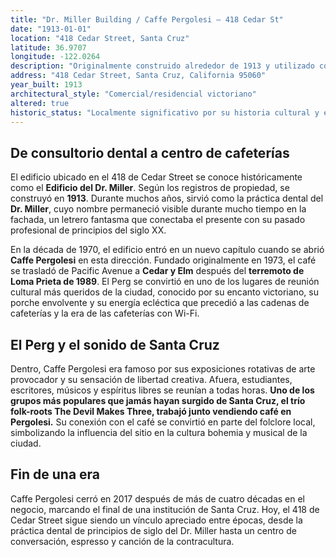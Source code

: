 ```yaml
---
title: "Dr. Miller Building / Caffe Pergolesi – 418 Cedar St"
date: "1913-01-01"
location: "418 Cedar Street, Santa Cruz"
latitude: 36.9707
longitude: -122.0264
description: "Originalmente construido alrededor de 1913 y utilizado como consultorio del Dr. Miller, más tarde fue el hogar de Caffe Pergolesi, el icónico café de Santa Cruz donde trabajó The Devil Makes Three."
address: "418 Cedar Street, Santa Cruz, California 95060"
year_built: 1913
architectural_style: "Comercial/residencial victoriano"
altered: true
historic_status: "Localmente significativo por su historia cultural y el patrimonio del centro de Santa Cruz"
---
```


## De consultorio dental a centro de cafeterías

El edificio ubicado en el 418 de Cedar Street se conoce históricamente como el **Edificio del Dr. Miller**. Según los registros de propiedad, se construyó en **1913**. Durante muchos años, sirvió como la práctica dental del **Dr. Miller**, cuyo nombre permaneció visible durante mucho tiempo en la fachada, un letrero fantasma que conectaba el presente con su pasado profesional de principios del siglo XX.

En la década de 1970, el edificio entró en un nuevo capítulo cuando se abrió **Caffe Pergolesi** en esta dirección. Fundado originalmente en 1973, el café se trasladó de Pacific Avenue a **Cedar y Elm** después del **terremoto de Loma Prieta de 1989**. El Perg se convirtió en uno de los lugares de reunión cultural más queridos de la ciudad, conocido por su encanto victoriano, su porche envolvente y su energía ecléctica que precedió a las cadenas de cafeterías y la era de las cafeterías con Wi-Fi.

## El Perg y el sonido de Santa Cruz

Dentro, Caffe Pergolesi era famoso por sus exposiciones rotativas de arte provocador y su sensación de libertad creativa. Afuera, estudiantes, escritores, músicos y espíritus libres se reunían a todas horas. **Uno de los grupos más populares que jamás hayan surgido de Santa Cruz, el trío folk-roots The Devil Makes Three, trabajó junto vendiendo café en Pergolesi.** Su conexión con el café se convirtió en parte del folclore local, simbolizando la influencia del sitio en la cultura bohemia y musical de la ciudad.

## Fin de una era

Caffe Pergolesi cerró en 2017 después de más de cuatro décadas en el negocio, marcando el final de una institución de Santa Cruz. Hoy, el 418 de Cedar Street sigue siendo un vínculo apreciado entre épocas, desde la práctica dental de principios de siglo del Dr. Miller hasta un centro de conversación, espresso y canción de la contracultura.